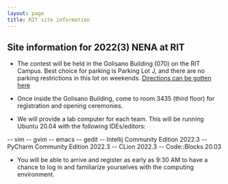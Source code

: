 ```yaml
---
layout: page
title: RIT site information
---
```


## Site information for 2022(3) NENA at RIT

- The contest will be held in the Golisano Building (070) on the RIT Campus.  Best choice for parking is Parking Lot J, and there are no parking restrictions in this lot on weekends. [Directions can be gotten here](https://maps.rit.edu/?details=Golisano+Hall)

- Once inside the Golisano Building, come to room 3435 (third floor) for registration and opening ceremonies.

- We will provide a lab computer for each team. This will be running Ubuntu 20.04 with the following IDEs/editors:

-- vim
-- gvim
-- emacs
-- gedit
-- Intellij Community Edition 2022.3
-- PyCharm Community Edition 2022.3
-- CLion 2022.3
-- Code::Blocks 20.03

- You will be able to arrive and register as early as 9:30 AM to have a chance to log in and familiarize yourselves with the computing environment.
